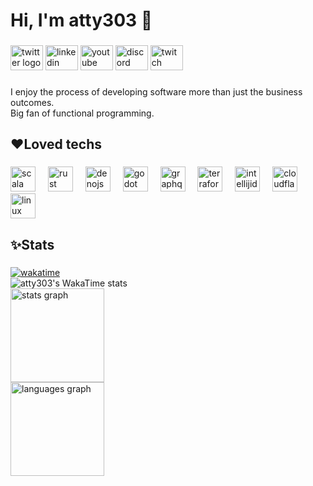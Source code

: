 <h1 align="left">Hi, I'm atty303 👋</h1>

###

<div align="left">
  <img src="https://raw.githubusercontent.com/maurodesouza/profile-readme-generator/master/src/assets/icons/social/twitter/default.svg" width="52" height="40" alt="twitter logo"  />
  <img src="https://raw.githubusercontent.com/maurodesouza/profile-readme-generator/master/src/assets/icons/social/linkedin/default.svg" width="52" height="40" alt="linkedin logo"  />
  <img src="https://raw.githubusercontent.com/maurodesouza/profile-readme-generator/master/src/assets/icons/social/youtube/default.svg" width="52" height="40" alt="youtube logo"  />
  <img src="https://raw.githubusercontent.com/maurodesouza/profile-readme-generator/master/src/assets/icons/social/discord/default.svg" width="52" height="40" alt="discord logo"  />
  <img src="https://raw.githubusercontent.com/maurodesouza/profile-readme-generator/master/src/assets/icons/social/twitch/default.svg" width="52" height="40" alt="twitch logo"  />
</div>

###

<p align="left">I enjoy the process of developing software more than just the business outcomes.<br>Big fan of functional programming.</p>

###

<h2 align="left">❤Loved techs</h2>

###

<div align="left">
  <img src="https://skillicons.dev/icons?i=scala" height="40" alt="scala logo"  />
  <img width="12" />
  <img src="https://skillicons.dev/icons?i=rust" height="40" alt="rust logo"  />
  <img width="12" />
  <img src="https://skillicons.dev/icons?i=deno" height="40" alt="denojs logo"  />
  <img width="12" />
  <img src="https://skillicons.dev/icons?i=godot" height="40" alt="godot logo"  />
  <img width="12" />
  <img src="https://skillicons.dev/icons?i=graphql" height="40" alt="graphql logo"  />
  <img width="12" />
  <img src="https://cdn.jsdelivr.net/gh/devicons/devicon/icons/terraform/terraform-original.svg" height="40" alt="terraform logo"  />
  <img width="12" />
  <img src="https://skillicons.dev/icons?i=idea" height="40" alt="intellijidea logo"  />
  <img width="12" />
  <img src="https://skillicons.dev/icons?i=cloudflare" height="40" alt="cloudflare logo"  />
  <img width="12" />
  <img src="https://skillicons.dev/icons?i=linux" height="40" alt="linux logo"  />
</div>

###

<h2 align="left">✨Stats</h2>

###

<div align="left">
  <a href="https://wakatime.com/@018dace5-5642-4ac8-88a7-2ec0a867f8a7"><img src="https://wakatime.com/badge/user/018dace5-5642-4ac8-88a7-2ec0a867f8a7.svg" alt="wakatime" /></a><br>
  <img src="https://github-readme-stats.vercel.app/api/wakatime?username=atty303&theme=monokai&layout=compact&langs_count=20&hide=Other&custom_title=1-Year%20Dev%20Hours%20(incl.%20private%20repos)&hide_border=true" alt="atty303's WakaTime stats" /><br>
  <img src="https://github-readme-stats.vercel.app/api?username=atty303&card_width=450&hide_title=true&hide_rank=false&show_icons=true&include_all_commits=true&count_private=true&disable_animations=false&theme=monokai&locale=en&hide_border=true&order=1" height="150" alt="stats graph"  /><br>
  <img src="https://github-readme-stats.vercel.app/api/top-langs?username=atty303&locale=en&card_width=450&hide_title=false&layout=compact&card_width=320&langs_count=5&theme=monokai&hide_border=true&order=2&custom_title=Most%20Used%20Languages%20(public%20only)" height="150" alt="languages graph"  /><br>
</div>

###
